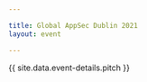```yaml
---

title: Global AppSec Dublin 2021
layout: event

---
```


<!-- rebuild 24 -->

{{ site.data.event-details.pitch }}

